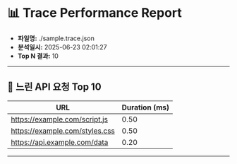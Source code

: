 # 📊 Trace Performance Report

- **파일명:** ./sample.trace.json
- **분석일시:** 2025-06-23 02:01:27
- **Top N 결과:** 10

---

## 🐢 느린 API 요청 Top 10

| URL | Duration (ms) |
|-----|----------------|
| https://example.com/script.js | 0.50 |
| https://example.com/styles.css | 0.50 |
| https://api.example.com/data | 0.20 |

---
